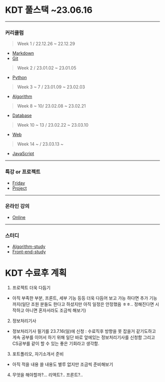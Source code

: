 
# KDT 풀스택 ~23.06.16
***
### 커리큘럼
> Week 1 / 22.12.26 ~ 22.12.29
* [Markdown](markdown.md) 
* [Git](git)
> Week 2 / 23.01.02 ~ 23.01.05
* [Python](Python)
> Week 3 ~ 7 / 23.01.09 ~ 23.02.03
* [Algorithm](Algorithm)
> Week 8 ~ 10/ 23.02.08 ~ 23.02.21
* [Database](Database)
> Week 10 ~ 13 / 23.02.22 ~ 23.03.10
* [Web](Web)
> Week 14 ~  / 23.03.13 ~ 
* [JavaScript](JavaScript)
***
### 특강 or 프로젝트
* [Friday](Friday)
* [Project](Friday/)
***
### 온라인 강의
* [Online](Online)
***
### 스터디
* [Algorithm-study](Algorithm-study)
* [Front-end-study](Front-end-study)



# KDT 수료후 계획 
1. 프로젝트 더욱 다듬기 
  - 아직 부족한 부분, 프론트, 세부 기능 등등 더욱 다듬어 보고 가능 하다면 추가 기능까지(일단 조원 분들도 한다고 하셨지만 아직 일정은 안정했음 ㅎㅎ.. 정해진다면 시작하고 아니면 혼자서라도 조금씩 해보기)

2. 정보처리기사 
  - 정보처리기사 필기를 23.7.16(일)에 신청 : 수료직후 방향을 못 잡을거 같기도하고 게속 공부를 이어서 하기 위해 일단 바로 앞에있는 정보처리기사를 신청함 그리고 CS공부를 같이 할 수 있는 좋은 기회라고 생각함.

3. 포트폴리오, 자기소개서 준비
  - 아직 적을 내용 쓸 내용도 별루 없지만 조금씩 준비해보기 
   
4. 무엇을 해야할까?...
리액트?.. 프론트?..

 